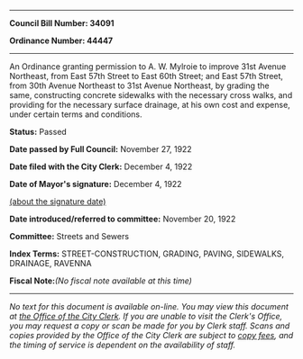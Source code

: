 

********

**Council Bill Number: 34091**
   
**Ordinance Number: 44447**
********

 An Ordinance granting permission to A. W. Mylroie to improve 31st Avenue Northeast, from East 57th Street to East 60th Street; and East 57th Street, from 30th Avenue Northeast to 31st Avenue Northeast, by grading the same, constructing concrete sidewalks with the necessary cross walks, and providing for the necessary surface drainage, at his own cost and expense, under certain terms and conditions.

**Status:** Passed
   
**Date passed by Full Council:** November 27, 1922
   
**Date filed with the City Clerk:** December 4, 1922
   
**Date of Mayor's signature:** December 4, 1922
   
[(about the signature date)](/~public/approvaldate.htm)
   
   
   
**Date introduced/referred to committee:** November 20, 1922
   
**Committee:** Streets and Sewers
   
   
**Index Terms:** STREET-CONSTRUCTION, GRADING, PAVING, SIDEWALKS, DRAINAGE, RAVENNA

**Fiscal Note:**_(No fiscal note available at this time)_
********

_No text for this document is available on-line. You may view this document at [the Office of the City Clerk](http://www.seattle.gov/leg/clerk/contactUs.htm). If you are unable to visit the Clerk's Office, you may request a copy or scan be made for you by Clerk staff. Scans and copies provided by the Office of the City Clerk are subject to [copy fees](http://clerk.seattle.gov/~public/clerkfees.htm), and the timing of service is dependent on the availability of staff._

